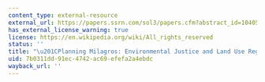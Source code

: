 ```yaml
---
content_type: external-resource
external_url: https://papers.ssrn.com/sol3/papers.cfm?abstract_id=1040501
has_external_license_warning: true
license: https://en.wikipedia.org/wiki/All_rights_reserved
status: ''
title: "\u201CPlanning Milagros: Environmental Justice and Land Use Regulation.\u201D"
uid: 7b0311dd-91ec-4742-ac69-efefa2a4ebdc
wayback_url: ''
---
```

